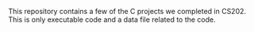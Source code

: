 This repository contains a few of the C projects we completed in CS202. This is only executable code and a data file related to the code. 
